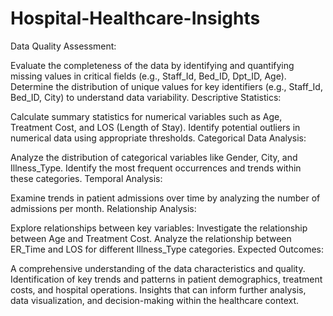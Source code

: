 # Hospital-Healthcare-Insights
Data Quality Assessment:

Evaluate the completeness of the data by identifying and quantifying missing values in critical fields (e.g., Staff_Id, Bed_ID, Dpt_ID, Age).
Determine the distribution of unique values for key identifiers (e.g., Staff_Id, Bed_ID, City) to understand data variability.
Descriptive Statistics:

Calculate summary statistics for numerical variables such as Age, Treatment Cost, and LOS (Length of Stay).
Identify potential outliers in numerical data using appropriate thresholds.
Categorical Data Analysis:

Analyze the distribution of categorical variables like Gender, City, and Illness_Type.
Identify the most frequent occurrences and trends within these categories.
Temporal Analysis:

Examine trends in patient admissions over time by analyzing the number of admissions per month.
Relationship Analysis:

Explore relationships between key variables:
Investigate the relationship between Age and Treatment Cost.
Analyze the relationship between ER_Time and LOS for different Illness_Type categories.
Expected Outcomes:

A comprehensive understanding of the data characteristics and quality.
Identification of key trends and patterns in patient demographics, treatment costs, and hospital operations.
Insights that can inform further analysis, data visualization, and decision-making within the healthcare context.
